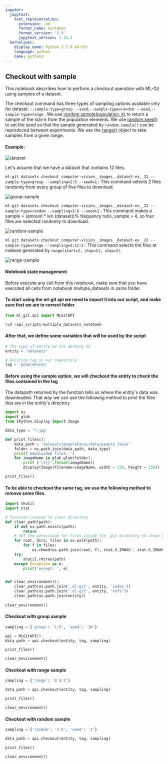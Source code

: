 ```yaml
---
jupyter:
  jupytext:
    text_representation:
      extension: .md
      format_name: markdown
      format_version: '1.3'
      jupytext_version: 1.14.1
  kernelspec:
    display_name: Python 3.7.0 64-bit
    language: python
    name: python3
---
```


## Checkout with sample


This notebook describes how to perform a checkout operation with ML-Git using samples of a dataset.

<!-- #region -->
The checkout command has three types of sampling options available only for dataset: ```--sample-type=group --seed```,```--sample-type=random --seed```,```--sample-type=range``` . We use [random.sample(population, k)](https://docs.python.org/3.7/library/random.html#random.sample) to return a sample of the size k from the population elements. We use [random.seed()](https://docs.python.org/3.7/library/random.html#random.sample) to set the seed so that the sample generated by `random.sample()` can be reproduced between experiments. We use the [range()](https://docs.python.org/3.7/library/stdtypes.html?highlight=range#range) object to take samples from a given range.

#### Example:

![dataset](../../../dataset.png)



Let's assume that we have a dataset that contains 12 files.

````ml-git datasets checkout computer-vision__images__dataset-ex__22 --sample-type=group --sampling=2:5 --seed=1```` : This command selects 2 files randomly from every group of five files to download.

![group-sample](../../../group-sample.png)

````ml-git datasets checkout computer-vision__images__dataset-ex__22 --sample-type=random --sampling=2:6 --seed=1```` : This command makes a sample = (amount * len (dataset))% frequency ratio, sample = 4, so four files are selected randomly to download.  

![random-sample](../../../random-sample.png)

````ml-git datasets checkout computer-vision__images__dataset-ex__22 --sample-type=range --sampling=2:11:2```` : This command selects the files at indexes generated by `range(start=2, stop=11, step=2)`.

![range-sample](../../../range-sample.png)

<!-- #endregion -->

#### Notebook state management


Before execute any cell from this notebook, make sure that you have executed all cells from notebook multiple_datasets in same folder.


#### To start using the ml-git api we need to import it into our script, and make sure that we are in correct folder

```python
from ml_git.api import MLGitAPI
```

```python
%cd /api_scripts/multiple_datasets_notebook
```

#### After that, we define some variables that will be used by the script

```python
# The type of entity we are working on
entity = 'datasets'

# Existing tag in our repository
tag = 'peopleFaces'
```

#### Before using the sample option, we will checkout the entity to check the files contained in the tag


The datapath returned by the function tells us where the entity's data was downloaded. That way we can use the following method to print the files that are in the entity's directory

```python
import os
import glob
from IPython.display import Image

data_type = '*.jpg'

def print_files():
    data_path = 'datasets/peopleFaces/data/people_faces'
    folder = os.path.join(data_path, data_type)
    print('Downloaded files: ')
    for imageName in glob.glob(folder):
        print ('\t{}'.format(imageName))
        display(Image(filename=imageName, width = 150, height = 150))

print_files()
```

#### To be able to checkout the same tag, we use the following method to remove some files.

```python
import shutil
import stat

# function created to clear directory
def clear_path(path):
    if not os.path.exists(path):
        return
    # SET the permission for files inside the .git directory to clean up
    for root, dirs, files in os.walk(path):
        for f in files:
            os.chmod(os.path.join(root, f), stat.S_IRWXU | stat.S_IRWXG | stat.S_IRWXO)
    try:
        shutil.rmtree(path)
    except Exception as e:
        print('except: ', e)


def clear_environment():
    clear_path(os.path.join('.ml-git', entity, 'index'))
    clear_path(os.path.join('.ml-git', entity, 'refs'))
    clear_path(os.path.join(entity))
    
clear_environment()
```

#### Checkout with group sample

```python
sampling = {'group': '1:5', 'seed': '10'}

api = MLGitAPI()
data_path = api.checkout(entity, tag, sampling)

print_files()

clear_environment()
```

#### Checkout with range sample

```python
sampling = {'range': '0:4:3'}

data_path = api.checkout(entity, tag, sampling)

print_files()

clear_environment()
```

#### Checkout with random sample

```python
sampling = {'random': '1:5', 'seed': '1'}

data_path = api.checkout(entity, tag, sampling)

print_files()

clear_environment()
```
